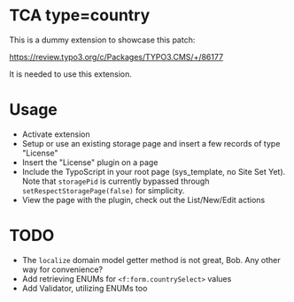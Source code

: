 # TCA type=country

This is a dummy extension to showcase this patch:

https://review.typo3.org/c/Packages/TYPO3.CMS/+/86177

It is needed to use this extension.

# Usage

* Activate extension
* Setup or use an existing storage page and insert a few records of type "License"
* Insert the "License" plugin on a page
* Include the TypoScript in your root page (sys_template, no Site Set Yet). Note that `storagePid` is currently bypassed through `setRespectStoragePage(false)` for simplicity.
* View the page with the plugin, check out the List/New/Edit actions

# TODO

* The `localize` domain model getter method is not great, Bob. Any other way for convenience?
* Add retrieving ENUMs for `<f:form.countrySelect>` values
* Add Validator, utilizing ENUMs too
